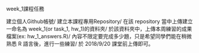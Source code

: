 week_1課程任務

建立個人Github帳號/
建立本課程專用Repository/
在該 repository 當中上傳建立一命名為 week_1(or task_1, hw_1)的資料夾/
於該資料夾中，上傳本周練習的成果檔案(ex: hw_1_answers.R)/
內容不限定要完成多少題，只是希望同學們能在稍微熟悉 R 語言後，進行一些練習/
於 2018/9/20 課堂前上傳即可。
